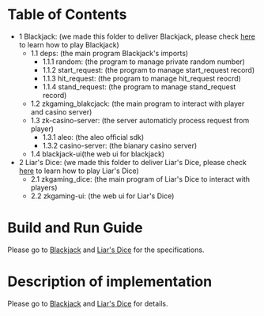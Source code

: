 # Table of Contents
* 1 Blackjack: (we made this folder to deliver Blackjack, please check [here](https://en.wikipedia.org/wiki/Blackjack) to learn how to play Blackjack)
  * 1.1 deps: (the main program Blackjack's imports)
    * 1.1.1 random: (the program to manage private random number)
    * 1.1.2 start_request: (the program to manage start_request record) 
    * 1.1.3 hit_request: (the program to manage hit_request reocrd)
    * 1.1.4 stand_request: (the program to manage stand_request record)
  * 1.2 zkgaming_blakcjack: (the main program to interact with player and casino server)
  * 1.3 zk-casino-server: (the server automaticly process request from player)
    * 1.3.1 aleo: (the aleo official sdk)
    * 1.3.2 casino-server: (the bianary casino server)
  * 1.4 blackjack-ui(the web ui for blackjack)
* 2 Liar's Dice: (we made this folder to deliver Liar's Dice, please check [here](https://en.wikipedia.org/wiki/Liar%27s_dice) to learn how to play Liar's Dice)
  * 2.1 zkgaming_dice: (the main program of Liar's Dice to interact with players)
  * 2.2 zkgaming-ui: (the web ui for Liar's Dice)
# Build and Run Guide



Please go to [Blackjack](https://github.com/daniel5713/Kunyao-academy-app/tree/main/Blackjack) and [Liar's Dice](https://github.com/daniel5713/Kunyao-academy-app/tree/main/Liar%E2%80%99s%20Dice) for the specifications.

# Description of implementation
Please go to [Blackjack](https://github.com/daniel5713/Kunyao-academy-app/tree/main/Blackjack) and [Liar's Dice](https://github.com/daniel5713/Kunyao-academy-app/tree/main/Liar%E2%80%99s%20Dice) for details.

